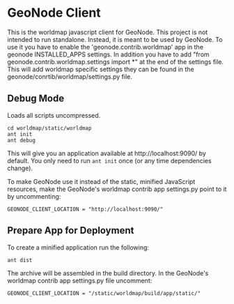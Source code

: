 # GeoNode Client

This is the worldmap javascript client for GeoNode.
This project is not intended to run standalone.
Instead, it is meant to be used by GeoNode.
To use it you have to enable the 'geonode.contrib.worldmap' app
in the geonode INSTALLED_APPS settings.
In addition you have to add "from geonode.contrib.worldmap.settings import *" 
at the end of the settings file.
This will add worldmap specific settings they can be found in the geonode/conrtib/worldmap/settings.py file.

## Debug Mode

Loads all scripts uncompressed.

    cd worldmap/static/worldmap
    ant init
    ant debug

This will give you an application available at http://localhost:9090/ by
default.  You only need to run `ant init` once (or any time dependencies
change).

To make GeoNode use it
instead of the static, minified JavaScript resources, make the GeoNode's worldmap contrib app 
settings.py point to it by uncommenting:

    GEONODE_CLIENT_LOCATION = "http://localhost:9090/"


## Prepare App for Deployment

To create a minified application run the following:

    ant dist

The archive will be assembled in the build directory.
In the GeoNode's worldmap contrib app settings.py file uncomment:

    GEONODE_CLIENT_LOCATION = "/static/worldmap/build/app/static/"
